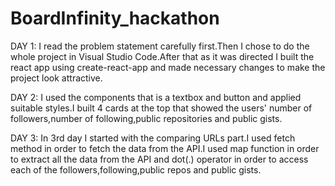 # BoardInfinity_hackathon
DAY 1:
I read the problem statement carefully first.Then I chose to do the whole project in Visual Studio Code.After that as it was directed I built the react app using create-react-app and made necessary changes to make the project look attractive.

DAY 2:
I used the components that is a textbox and button and applied suitable styles.I built 4 cards at the top that showed the users' number of followers,number of following,public repositories and public gists.

DAY 3:
In 3rd day I started with the comparing URLs part.I used fetch method in order to fetch the data from the API.I used map function in order to extract all the data from the API and dot(.) operator in order to access each of the followers,following,public repos and public gists.
